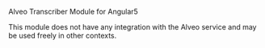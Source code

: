 Alveo Transcriber Module for Angular5

This module does not have any integration with the Alveo service and may be used freely in other contexts.

